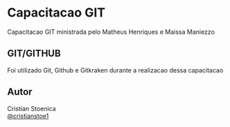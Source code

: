 # Capacitacao GIT

Capacitacao GIT ministrada pelo Matheus Henriques e Maissa Maniezzo

## GIT/GITHUB

Foi utilizado Git, Github e Gitkraken durante a realizacao dessa capacitacao


## Autor


Cristian Stoenica  
[@cristianstoe1](https://twitter.com/cristianstoe1)

